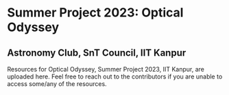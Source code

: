 # Summer Project 2023: Optical Odyssey
## Astronomy Club, SnT Council, IIT Kanpur
Resources for Optical Odyssey, Summer Project 2023, IIT Kanpur, are uploaded here. Feel free to reach out to the contributors if you are unable to access some/any of the resources.
